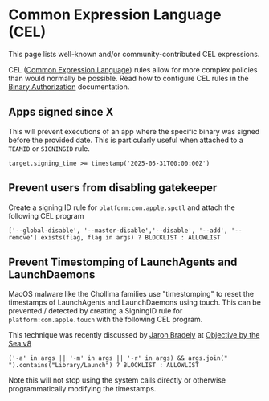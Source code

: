 # Common Expression Language (CEL)

This page lists well-known and/or community-contributed CEL expressions.

CEL ([Common Expression Language](https://cel.dev/)) rules allow for more
complex policies than would normally be possible. Read how to configure CEL
rules in the [Binary Authorization](/features/binary-authorization#cel)
documentation.

## Apps signed since X

This will prevent executions of an app where the specific binary was signed
before the provided date. This is particularly useful when attached to a
`TEAMID` or `SIGNINGID` rule.

```clike
target.signing_time >= timestamp('2025-05-31T00:00:00Z')
```

## Prevent users from disabling gatekeeper

Create a signing ID rule for `platform:com.apple.spctl` and attach the following CEL program

```clike
['--global-disable', '--master-disable','--disable', '--add', '--remove'].exists(flag, flag in args) ? BLOCKLIST : ALLOWLIST
```

## Prevent Timestomping of LaunchAgents and LaunchDaemons

MacOS malware like the Chollima families use "timestomping" to reset the
timestamps of LaunchAgents and LaunchDaemons using touch. This can be prevented
/ detected by creating a SigningID rule for `platform:com.apple.touch` with the
following CEL program.

This technique was recently discussed by [Jaron
Bradely](https://themittenmac.com/author/jaron-bradley/) at [Objective by the
Sea v8](https://objectivebythesea.org/v8/talks.html#Speaker_24)

```clike
('-a' in args || '-m' in args || '-r' in args) && args.join(" ").contains("Library/Launch") ? BLOCKLIST : ALLOWLIST
```

Note this will not stop using the system calls directly or otherwise programmatically modifying the timestamps.
